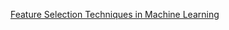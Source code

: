 [Feature Selection Techniques in Machine Learning](https://medium.com/mlearning-ai/feature-selection-techniques-in-machine-learning-82c2123bd548)
